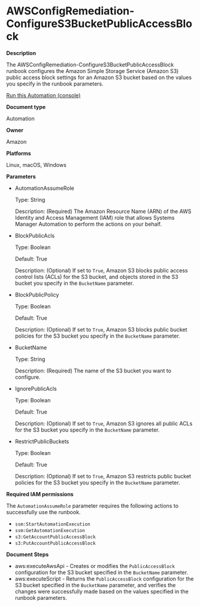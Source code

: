 # AWSConfigRemediation\-ConfigureS3BucketPublicAccessBlock<a name="automation-aws-block-public-s3-bucket"></a>

**Description**

The AWSConfigRemediation\-ConfigureS3BucketPublicAccessBlock runbook configures the Amazon Simple Storage Service \(Amazon S3\) public access block settings for an Amazon S3 bucket based on the values you specify in the runbook parameters\.

[Run this Automation \(console\)](https://console.aws.amazon.com/systems-manager/automation/execute/AWSConfigRemediation-ConfigureS3BucketPublicAccessBlock)

**Document type**

Automation

**Owner**

Amazon

**Platforms**

Linux, macOS, Windows

**Parameters**
+ AutomationAssumeRole

  Type: String

  Description: \(Required\) The Amazon Resource Name \(ARN\) of the AWS Identity and Access Management \(IAM\) role that allows Systems Manager Automation to perform the actions on your behalf\.
+ BlockPublicAcls

  Type: Boolean

  Default: True

  Description: \(Optional\) If set to `True`, Amazon S3 blocks public access control lists \(ACLs\) for the S3 bucket, and objects stored in the S3 bucket you specify in the `BucketName` parameter\.
+ BlockPublicPolicy

  Type: Boolean

  Default: True

  Description: \(Optional\) If set to `True`, Amazon S3 blocks public bucket policies for the S3 bucket you specify in the `BucketName` parameter\.
+ BucketName

  Type: String

  Description: \(Required\) The name of the S3 bucket you want to configure\.
+ IgnorePublicAcls

  Type: Boolean

  Default: True

  Description: \(Optional\) If set to `True`, Amazon S3 ignores all public ACLs for the S3 bucket you specify in the `BucketName` parameter\.
+ RestrictPublicBuckets

  Type: Boolean

  Default: True

  Description: \(Optional\) If set to `True`, Amazon S3 restricts public bucket policies for the S3 bucket you specify in the `BucketName` parameter\.

**Required IAM permissions**

The `AutomationAssumeRole` parameter requires the following actions to successfully use the runbook\.
+ `ssm:StartAutomationExecution`
+ `ssm:GetAutomationExecution`
+ `s3:GetAccountPublicAccessBlock`
+ `s3:PutAccountPublicAccessBlock`

**Document Steps**
+ aws:executeAwsApi \- Creates or modifies the `PublicAccessBlock` configuration for the S3 bucket specified in the `BucketName` parameter\.
+ aws:executeScript \- Returns the `PublicAccessBlock` configuration for the S3 bucket specified in the `BucketName` parameter, and verifies the changes were successfully made based on the values specified in the runbook parameters\.